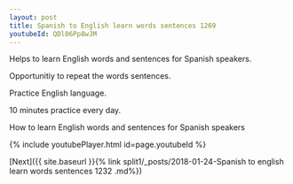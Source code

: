 ```yaml
---
layout: post
title: Spanish to English learn words sentences 1269 
youtubeId: QDl06Pp8wJM
---
```

 
 
Helps to learn English words and sentences for Spanish speakers.

Opportunitiy to repeat the words sentences. 

Practice English language. 
 
10 minutes practice every day. 
 
How to learn English words and sentences for Spanish speakers 
 
{% include youtubePlayer.html id=page.youtubeId %}
 
 
[Next]({{ site.baseurl }}{% link  split1/_posts/2018-01-24-Spanish to english learn words sentences 1232 .md%})
 
